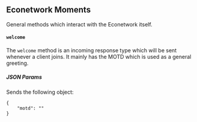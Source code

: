 ## Econetwork Moments
General methods which interact with the Econetwork itself.

#### `welcome`
The `welcome` method is an incoming response type which will be sent
whenever a client joins. It mainly has the MOTD which is used as a general greeting.

##### JSON Params
Sends the following object:  
```json5
{
	"motd": ""
}
```

